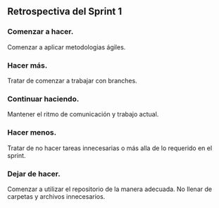 ## Retrospectiva del Sprint 1

### Comenzar a hacer.

Comenzar a aplicar metodologias ágiles.

### Hacer más.

Tratar de comenzar a trabajar con branches.

### Continuar haciendo.

Mantener el ritmo de comunicación y trabajo actual.

### Hacer menos.

Tratar de no hacer tareas innecesarias o más alla de lo requerido en el sprint.

### Dejar de hacer.

Comenzar a utilizar el repositorio de la manera adecuada. No llenar de carpetas y archivos innecesarios.


